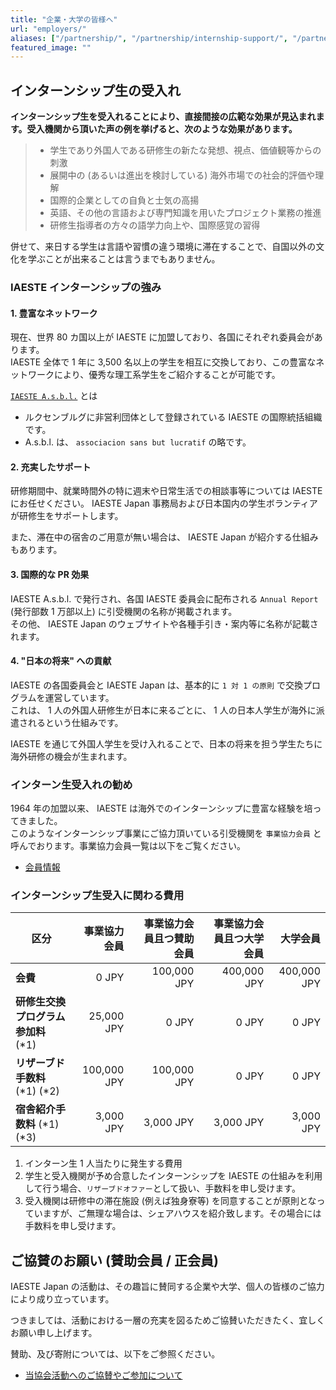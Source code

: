 ```yaml
---
title: "企業・大学の皆様へ"
url: "employers/"
aliases: ["/partnership/", "/partnership/internship-support/", "/partnership/financial-support/", "/partnership/project_cooperation/"]
featured_image: ""
---
```

## インターンシップ生の受入れ

**インターンシップ生を受入れることにより、直接間接の広範な効果が見込まれます。受入機関から頂いた声の例を挙げると、次のような効果があります。**

> - 学生であり外国人である研修生の新たな発想、視点、価値観等からの刺激
> - 展開中の (あるいは進出を検討している) 海外市場での社会的評価や理解
> - 国際的企業としての自負と士気の高揚
> - 英語、その他の言語および専門知識を用いたプロジェクト業務の推進
> - 研修生指導者の方々の語学力向上や、国際感覚の習得

併せて、来日する学生は言語や習慣の違う環境に滞在することで、自国以外の文化を学ぶことが出来ることは言うまでもありません。

### IAESTE インターンシップの強み

#### 1. 豊富なネットワーク

現在、世界 80 カ国以上が IAESTE に加盟しており、各国にそれぞれ委員会があります。<br>
IAESTE 全体で 1 年に 3,500 名以上の学生を相互に交換しており、この豊富なネットワークにより、優秀な理工系学生をご紹介することが可能です。

[`IAESTE A.s.b.l.`](https://iaeste.org/employers-page/) とは
- ルクセンブルグに非営利団体として登録されている IAESTE の国際統括組織です。
- A.s.b.l. は、 `associacion sans but lucratif` の略です。

#### 2. 充実したサポート

研修期間中、就業時間外の特に週末や日常生活での相談事等については IAESTE にお任せください。 IAESTE Japan 事務局および日本国内の学生ボランティアが研修生をサポートします。

また、滞在中の宿舎のご用意が無い場合は、 IAESTE Japan が紹介する仕組みもあります。

#### 3. 国際的な PR 効果

IAESTE A.s.b.l. で発行され、各国 IAESTE 委員会に配布される `Annual Report` (発行部数 1 万部以上) に引受機関の名称が掲載されます。<br>
その他、 IAESTE Japan のウェブサイトや各種手引き・案内等に名称が記載されます。

#### 4. "日本の将来" への貢献

IAESTE の各国委員会と IAESTE Japan は、基本的に `1 対 1 の原則` で交換プログラムを運営しています。<br>
これは、 1 人の外国人研修生が日本に来るごとに、 1 人の日本人学生が海外に派遣されるという仕組みです。

IAESTE を通じて外国人学生を受け入れることで、日本の将来を担う学生たちに海外研修の機会が生まれます。

### インターン生受入れの勧め

1964 年の加盟以来、 IAESTE は海外でのインターンシップに豊富な経験を培ってきました。<br>
このようなインターンシップ事業にご協力頂いている引受機関を `事業協力会員` と呼んでおります。事業協力会員一覧は以下をご覧ください。
- [会員情報](members.md)

### インターンシップ生受入に関わる費用

| 区分 | 事業協力会員 | 事業協力会員且つ賛助会員 | 事業協力会員且つ大学会員 | 大学会員|
| --------------------------- | ---------: |-----------: | ----------: | ----------: |
| **会費**                        | 0 JPY       | 100,000 JPY | 400,000 JPY | 400,000 JPY |
| **研修生交換プログラム参加料** (*1) | 25,000 JPY  | 0 JPY       | 0 JPY       | 0 JPY       |
| **リザーブド手数料** (*1) (*2)     | 100,000 JPY | 100,000 JPY | 0 JPY       | 0 JPY       |
| **宿舎紹介手数料** (*1) (*3)     | 3,000 JPY   | 3,000 JPY   | 3,000 JPY   | 3,000 JPY   |

1. インターン生 1 人当たりに発生する費用
2. 学生と受入機関が予め合意したインターンシップを IAESTE の仕組みを利用して行う場合、`リザーブドオファー`として扱い、手数料を申し受けます。
3. 受入機関は研修中の滞在施設 (例えば独身寮等) を同意することが原則となっていますが、ご無理な場合は、シェアハウスを紹介致します。その場合には手数料を申し受けます。

## ご協賛のお願い (賛助会員 / 正会員)

IAESTE Japan の活動は、その趣旨に賛同する企業や大学、個人の皆様のご協力により成り立っています。

つきましては、活動における一層の充実を図るためご協賛いただきたく、宜しくお願い申し上げます。

賛助、及び寄附については、以下をご参照ください。
- [当協会活動へのご協賛やご参加について](join.md)
